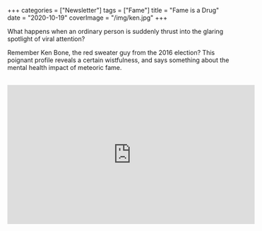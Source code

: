 +++
categories = ["Newsletter"]
tags = ["Fame"]
title = "Fame is a Drug"
date = "2020-10-19"
coverImage = "/img/ken.jpg"
+++

What happens when an ordinary person is suddenly thrust into the glaring spotlight of viral attention?

<!--more-->

Remember Ken Bone, the red sweater guy from the 2016 election? This poignant profile reveals a certain wistfulness, and says something about the mental health impact of meteoric fame.

<br>

<iframe width="560" height="315" src="https://www.youtube.com/embed/8nUHHP20Ffw" frameborder="0" allow="accelerometer; autoplay; clipboard-write; encrypted-media; gyroscope; picture-in-picture" allowfullscreen></iframe>
